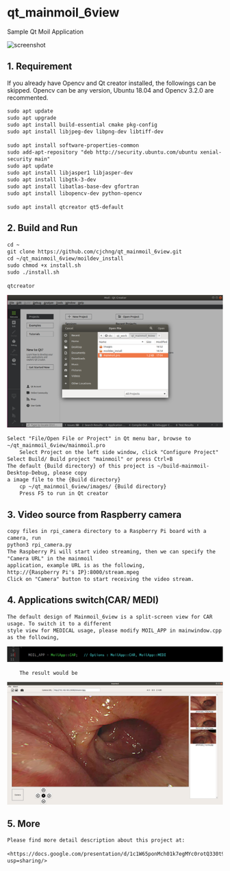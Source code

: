 # qt_mainmoil_6view
Sample Qt Moil Application

![screenshot](https://github.com/cjchng/qt_mainmoil_6view/blob/master/document/images/screen.gif?raw=true)

## 1. Requirement 

If you already have Opencv and Qt creator installed, the followings can be skipped. Opencv can be any version, Ubuntu 18.04 and Opencv 3.2.0 are recommented. 

	sudo apt update
	sudo apt upgrade
	sudo apt install build-essential cmake pkg-config
	sudo apt install libjpeg-dev libpng-dev libtiff-dev

	sudo apt install software-properties-common
	sudo add-apt-repository "deb http://security.ubuntu.com/ubuntu xenial-security main"
	sudo apt update
	sudo apt install libjasper1 libjasper-dev
	sudo apt install libgtk-3-dev
	sudo apt install libatlas-base-dev gfortran
	sudo apt install libopencv-dev python-opencv

	sudo apt install qtcreator qt5-default 

## 2. Build and Run

    cd ~
	git clone https://github.com/cjchng/qt_mainmoil_6view.git
	cd ~/qt_mainmoil_6view/moildev_install
	sudo chmod +x install.sh
	sudo ./install.sh 	
	
	qtcreator 

![screenshot](https://github.com/cjchng/qt_mainmoil_6view/blob/master/document/images/screen.png?raw=true)

	Select "File/Open File or Project" in Qt menu bar, browse to ~/qt_mainmoil_6view/mainmoil.pro
    	Select Project on the left side window, click "Configure Project"
	Select Build/ Build project "mainmoil" or press Ctrl+B
 	The default {Build directory} of this project is ~/build-mainmoil-Desktop-Debug, please copy 
	a image file to the {Build directory}
        cp ~/qt_mainmoil_6view/images/ {Build directory}    
        Press F5 to run in Qt creator


        
## 3. Video source from Raspberry camera

	copy files in rpi_camera directory to a Raspberry Pi board with a camera, run
	python3 rpi_camera.py
	The Raspberry Pi will start video streaming, then we can specify the "Camera URL" in the mainmoil 
	application, example URL is as the following,
	http://{Raspberry Pi's IP}:8000/stream.mpeg  
	Click on "Camera" button to start receiving the video stream.


## 4. Applications switch(CAR/ MEDI)
	
	The default design of Mainmoil_6view is a split-screen view for CAR usage. To switch it to a different
	style view for MEDICAL usage, please modify MOIL_APP in mainwindow.cpp as the following, 

![screenshot](https://github.com/cjchng/qt_mainmoil_6view/blob/master/document/images/medi03.png?raw=true)

        The result would be 

![screenshot](https://github.com/cjchng/qt_mainmoil_6view/blob/master/document/images/screen2.png?raw=true)


## 5. More

	Please find more detail description about this project at:

	<https://docs.google.com/presentation/d/1c1W65ponMch01k7egMYc0rotQ330t962lqH4vVwZHJs/edit?usp=sharing/> 








   



	
